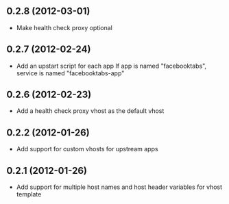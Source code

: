 ## 0.2.8 (2012-03-01)

* Make health check proxy optional

## 0.2.7 (2012-02-24)

* Add an upstart script for each app
  If app is named "facebooktabs", service is named "facebooktabs-app"

## 0.2.6 (2012-02-23)

* Add a health check proxy vhost as the default vhost

## 0.2.2 (2012-01-26)

* Add support for custom vhosts for upstream apps

## 0.2.1 (2012-01-26)

* Add support for multiple host names and host header variables for vhost
  template

